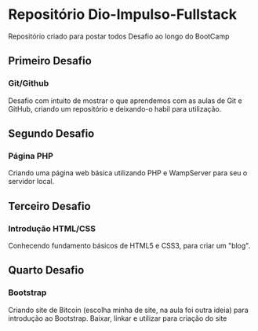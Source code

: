 # Repositório Dio-Impulso-Fullstack
Repositório criado para postar todos Desafio ao longo do BootCamp

## Primeiro Desafio
### Git/Github

Desafio com intuito de mostrar o que aprendemos com as aulas de Git e GitHub, criando um repositório e deixando-o habil para utilização.

## Segundo Desafio
### Página PHP
Criando uma página web básica utilizando PHP e WampServer para seu o servidor local.

## Terceiro Desafio
### Introdução HTML/CSS
Conhecendo fundamento básicos de HTML5 e CSS3, para criar um "blog".

## Quarto Desafio
### Bootstrap
Criando site de Bitcoin (escolha minha de site, na aula foi outra ideia) para introdução ao Bootstrap. Baixar, linkar e utilizar para criação do site  
